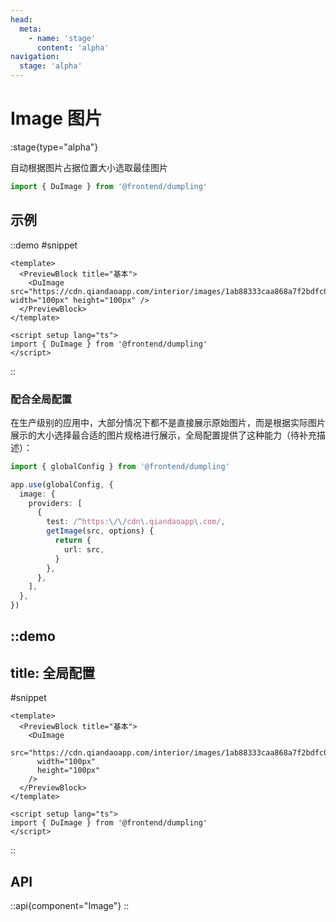 ```yaml
---
head:
  meta:
    - name: 'stage'
      content: 'alpha'
navigation:
  stage: 'alpha'
---
```


# Image 图片

:stage{type="alpha"}

自动根据图片占据位置大小选取最佳图片

```ts
import { DuImage } from '@frontend/dumpling'
```

## 示例

::demo
#snippet
```vue
<template>
  <PreviewBlock title="基本">
    <DuImage src="https://cdn.qiandaoapp.com/interior/images/1ab88333caa868a7f2bdfc0bbd3df1f6.jpg" width="100px" height="100px" />
  </PreviewBlock>
</template>

<script setup lang="ts">
import { DuImage } from '@frontend/dumpling'
</script>
```
::

### 配合全局配置

在生产级别的应用中，大部分情况下都不是直接展示原始图片，而是根据实际图片展示的大小选择最合适的图片规格进行展示，全局配置提供了这种能力（待补充描述）：

```ts
import { globalConfig } from '@frontend/dumpling'

app.use(globalConfig, {
  image: {
    providers: [
      {
        test: /^https:\/\/cdn\.qiandaoapp\.com/,
        getImage(src, options) {
          return {
            url: src,
          }
        },
      },
    ],
  },
})
```

::demo
---
title: 全局配置
---

#snippet
```vue
<template>
  <PreviewBlock title="基本">
    <DuImage
      src="https://cdn.qiandaoapp.com/interior/images/1ab88333caa868a7f2bdfc0bbd3df1f6.jpg"
      width="100px"
      height="100px"
    />
  </PreviewBlock>
</template>

<script setup lang="ts">
import { DuImage } from '@frontend/dumpling'
</script>
```
::

## API

::api{component="Image"}
::